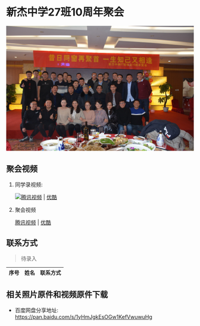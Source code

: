 # 新杰中学27班10周年聚会

![合照](images/合照.JPG)

## 聚会视频

1. 同学录视频: 

    [![](https://v.qq.com/favicon.ico)腾讯视频](https://v.qq.com/x/page/b30531neydt.html) | [优酷](https://v.youku.com/v_show/id_XNDA0OTE5OTYwNA==.html)

2. 聚会视频

    [腾讯视频](https://v.qq.com/x/page/b3053bhfp15.html) | [优酷](https://v.youku.com/v_show/id_XNDE5NjgzMzAwNA==.html)

##  联系方式

> 待录入



序号|姓名|联系方式|
---|---|---


## 相关照片原件和视频原件下载

- 百度网盘分享地址: <https://pan.baidu.com/s/1yHmJgkEsOGw1KefVwuwuHg>


